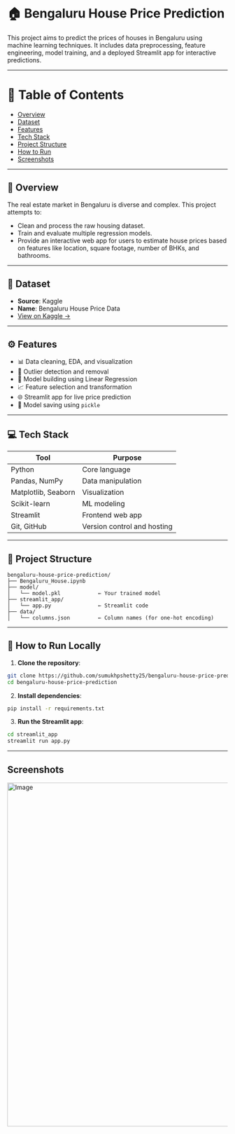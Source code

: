 # 🏠 Bengaluru House Price Prediction

This project aims to predict the prices of houses in Bengaluru using machine learning techniques. It includes data preprocessing, feature engineering, model training, and a deployed Streamlit app for interactive predictions.

---

# 📌 Table of Contents

- [Overview](#overview)
- [Dataset](#dataset)
- [Features](#features)
- [Tech Stack](#tech-stack)
- [Project Structure](#project-structure)
- [How to Run](#how-to-run)
- [Screenshots](#screenshots)

---

## 📖 Overview

The real estate market in Bengaluru is diverse and complex. This project attempts to:
- Clean and process the raw housing dataset.
- Train and evaluate multiple regression models.
- Provide an interactive web app for users to estimate house prices based on features like location, square footage, number of BHKs, and bathrooms.

---

## 📂 Dataset

- **Source**: Kaggle  
- **Name**: Bengaluru House Price Data  
- [View on Kaggle →](https://www.kaggle.com/datasets/amitabhajoy/bengaluru-house-price-data)

---

## ⚙️ Features

- 📊 Data cleaning, EDA, and visualization
- 🔎 Outlier detection and removal
- 🧠 Model building using Linear Regression
- 📈 Feature selection and transformation
- 🌐 Streamlit app for live price prediction
- 📁 Model saving using `pickle`

---

## 💻 Tech Stack

| Tool | Purpose |
|------|---------|
| Python | Core language |
| Pandas, NumPy | Data manipulation |
| Matplotlib, Seaborn | Visualization |
| Scikit-learn | ML modeling |
| Streamlit | Frontend web app |
| Git, GitHub | Version control and hosting |

---

## 🧾 Project Structure
```
bengaluru-house-price-prediction/
├── Bengaluru_House.ipynb
├── model/
│   └── model.pkl            ← Your trained model
├── streamlit_app/
│   └── app.py               ← Streamlit code
├── data/
│   └── columns.json         ← Column names (for one-hot encoding)
```


---

## 🚀 How to Run Locally

1. **Clone the repository**:

```bash
git clone https://github.com/sumukhpshetty25/bengaluru-house-price-prediction.git
cd bengaluru-house-price-prediction
```
2. **Install dependencies**:
```bash
pip install -r requirements.txt
```
3. **Run the Streamlit app**:
```bash
cd streamlit_app
streamlit run app.py
```

---

## Screenshots
<img width="1309" height="785" alt="Image" src="https://github.com/user-attachments/assets/b1e8c337-01b8-49cb-a590-3761c9c874b8" />

